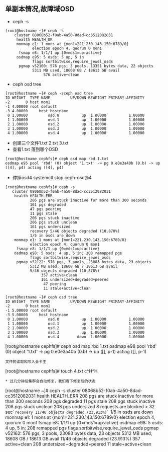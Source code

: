 
## 单副本情况,故障域OSD
* ceph -s
```
[root@hostname ~]# ceph -s
    cluster 08068b52-f0ab-4a50-8dad-cc3512082031
     health HEALTH_OK
     monmap e1: 1 mons at {mon1=221.230.143.150:6789/0}
            election epoch 4, quorum 0 mon1
      fsmap e8: 1/1/1 up {0=mds1=up:active}
     osdmap e95: 5 osds: 5 up, 5 in
            flags sortbitwise,require_jewel_osds
      pgmap v52100: 576 pgs, 3 pools, 13351 bytes data, 22 objects
            5311 MB used, 18608 GB / 18613 GB avail
                 576 active+clean
```
* ceph osd tree
```
[root@hostname ~]# ceph -sceph osd tree
ID WEIGHT  TYPE NAME         UP/DOWN REWEIGHT PRIMARY-AFFINITY 
-2       0 host mon1                                           
-1 4.00000 root default                                        
-3 4.00000     host hostname                                   
 0 1.00000         osd.0          up  1.00000          1.00000 
 1 1.00000         osd.1          up  1.00000          1.00000 
 2 1.00000         osd.2          up  1.00000          1.00000 
 3 1.00000         osd.3          up  1.00000          1.00000 
 4 1.00000         osd.4          up  1.00000          1.00000 
 ```
 * 创建三个文件1.txt 2.txt 3.txt
 * 查看1.txt 落到哪个OSD 
 ```
[root@hostname cephfs]# ceph osd map rbd 1.txt
osdmap e95 pool 'rbd' (0) object '1.txt' -> pg 0.e0e3a40b (0.b) -> up ([4], p4) acting ([4], p4)
```
* 停掉osd4
 systemctl stop ceph-osd@4
 ```
 [root@hostname cephfs]# ceph -s
    cluster 08068b52-f0ab-4a50-8dad-cc3512082031
     health HEALTH_ERR
            206 pgs are stuck inactive for more than 300 seconds
            161 pgs degraded
            47 pgs peering
            11 pgs stale
            206 pgs stuck inactive
            206 pgs stuck unclean
            161 pgs undersized
            recovery 5/46 objects degraded (10.870%)
            1/5 in osds are down
     monmap e1: 1 mons at {mon1=221.230.143.150:6789/0}
            election epoch 4, quorum 0 mon1
      fsmap e8: 1/1/1 up {0=mds1=up:active}
     osdmap e98: 5 osds: 4 up, 5 in; 208 remapped pgs
            flags sortbitwise,require_jewel_osds
      pgmap v52122: 576 pgs, 3 pools, 23083 bytes data, 23 objects
            5312 MB used, 18608 GB / 18613 GB avail
            5/46 objects degraded (10.870%)
                 357 active+clean
                 161 undersized+degraded+peered
                  47 peering
                  11 stale+active+clean
```
```
[root@hostname ~]# ceph osd tree
ID WEIGHT  TYPE NAME         UP/DOWN REWEIGHT PRIMARY-AFFINITY 
-2       0 host mon1                                           
-1 5.00000 root default                                        
-3 5.00000     host hostname                                   
 0 1.00000         osd.0          up  1.00000          1.00000 
 1 1.00000         osd.1          up  1.00000          1.00000 
 2 1.00000         osd.2          up  1.00000          1.00000 
 3 1.00000         osd.3          up  1.00000          1.00000 
 4 1.00000         osd.4        down  1.00000          1.00000 
```
[root@hostname cephfs]# ceph osd map rbd 1.txt
osdmap e98 pool 'rbd' (0) object '1.txt' -> pg 0.e0e3a40b (0.b) -> up ([], p-1) acting ([], p-1)
```
文件的读取和写入会卡主
```
[root@hostname cephfs]# touch 4.txt
c^H^H
```
* 过几分钟后集群会自动修复，我们看下修复后的状态
```
[root@hostname ~]# ceph -s
    cluster 08068b52-f0ab-4a50-8dad-cc3512082031
     health HEALTH_ERR
            208 pgs are stuck inactive for more than 300 seconds
            208 pgs degraded
            11 pgs stale
            208 pgs stuck inactive
            208 pgs stuck unclean
            208 pgs undersized
            8 requests are blocked > 32 sec```
            `recovery 11/46 objects degraded (23.913%)`
            ```
            1/5 in osds are down
     monmap e1: 1 mons at {mon1=221.230.143.150:6789/0}
            election epoch 4, quorum 0 mon1
      fsmap e8: 1/1/1 up {0=mds1=up:active}
     osdmap e98: 5 osds: 4 up, 5 in; 208 remapped pgs
            flags sortbitwise,require_jewel_osds
      pgmap v52162: 576 pgs, 3 pools, 23083 bytes data, 23 objects
            5312 MB used, 18608 GB / 18613 GB avail
            11/46 objects degraded (23.913%)
                 357 active+clean
                 208 undersized+degraded+peered
                  11 stale+active+clean
```
